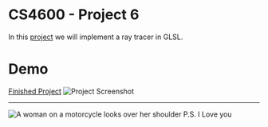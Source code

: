 # CS4600 - Project 6
In this [project](https://graphics.cs.utah.edu/courses/cs4600/fall2023/?prj=6) we will implement a ray tracer in GLSL. 

# Demo
[Finished Project](https://cs4600.irlqt.me/project_6/)
![Project Screenshot](https://cs4600.irlqt.me/project_6/screenshot.png "Project 6 Screenshot")

-----

![A woman on a motorcycle looks over her shoulder](https://cs4600.irlqt.me/project_6/saint.png "Patron Saint of this Repository")
P.S. I Love you
